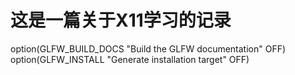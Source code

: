# 这是一篇关于X11学习的记录

option(GLFW_BUILD_DOCS "Build the GLFW documentation" OFF)
option(GLFW_INSTALL "Generate installation target" OFF)

